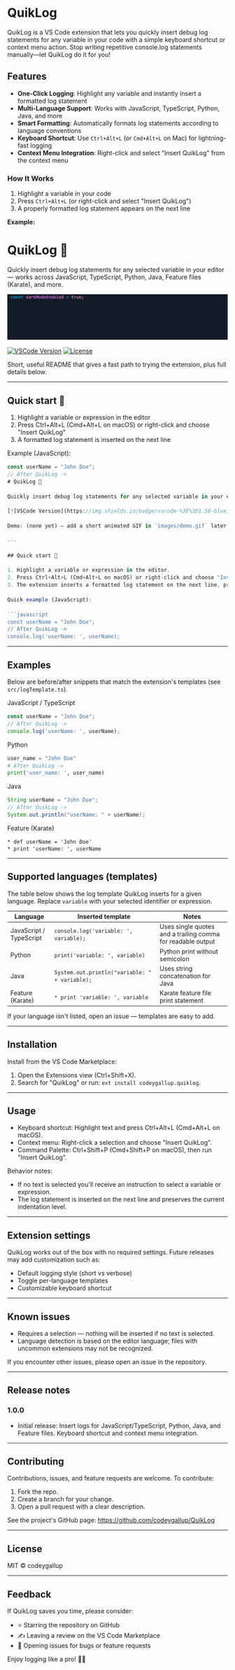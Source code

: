 # QuikLog

QuikLog is a VS Code extension that lets you quickly insert debug log statements for any variable in your code with a simple keyboard shortcut or context menu action. Stop writing repetitive console.log statements manually—let QuikLog do it for you!

## Features

- **One-Click Logging**: Highlight any variable and instantly insert a formatted log statement
- **Multi-Language Support**: Works with JavaScript, TypeScript, Python, Java, and more
- **Smart Formatting**: Automatically formats log statements according to language conventions
- **Keyboard Shortcut**: Use `Ctrl+Alt+L` (or `Cmd+Alt+L` on Mac) for lightning-fast logging
- **Context Menu Integration**: Right-click and select "Insert QuikLog" from the context menu

### How It Works

1. Highlight a variable in your code
2. Press `Ctrl+Alt+L` (or right-click and select "Insert QuikLog")
3. A properly formatted log statement appears on the next line

**Example:**

# QuikLog 🚀

Quickly insert debug log statements for any selected variable in your editor — works across JavaScript, TypeScript, Python, Java, Feature files (Karate), and more.

![QuikLog demo](./vscode/images/quiklog.gif)

[![VSCode Version](https://img.shields.io/badge/vscode-%3E%3D1.50-blue)](https://code.visualstudio.com/) [![License](https://img.shields.io/badge/license-MIT-green)](LICENSE)

Short, useful README that gives a fast path to trying the extension, plus full details below.

---

## Quick start 🚀

1. Highlight a variable or expression in the editor
2. Press Ctrl+Alt+L (Cmd+Alt+L on macOS) or right-click and choose "Insert QuikLog"
3. A formatted log statement is inserted on the next line

Example (JavaScript):

```javascript
const userName = "John Doe";
// After QuikLog ->
# QuikLog 🚀

Quickly insert debug log statements for any selected variable in your editor — works across JavaScript, TypeScript, Python, Java, Feature files (Karate), and more.

[![VSCode Version](https://img.shields.io/badge/vscode-%3E%3D1.50-blue)](https://code.visualstudio.com/) [![License](https://img.shields.io/badge/license-MIT-green)](LICENSE)

Demo: (none yet) — add a short animated GIF in `images/demo.gif` later to show the extension in action.

---

## Quick start 🚀

1. Highlight a variable or expression in the editor.
2. Press Ctrl+Alt+L (Cmd+Alt+L on macOS) or right-click and choose "Insert QuikLog".
3. The extension inserts a formatted log statement on the next line, preserving indentation.

Quick example (JavaScript):

```javascript
const userName = "John Doe";
// After QuikLog ->
console.log('userName: ', userName);
```

---

## Examples

Below are before/after snippets that match the extension's templates (see `src/logTemplate.ts`).

JavaScript / TypeScript

```javascript
const userName = "John Doe";
// After QuikLog ->
console.log('userName: ', userName);
```

Python

```python
user_name = "John Doe"
# After QuikLog ->
print('user_name: ', user_name)
```

Java

```java
String userName = "John Doe";
// After QuikLog ->
System.out.println("userName: " + userName);
```

Feature (Karate)

```feature
* def userName = 'John Doe'
* print 'userName: ', userName
```

---

## Supported languages (templates)

The table below shows the log template QuikLog inserts for a given language. Replace `variable` with your selected identifier or expression.

| Language | Inserted template | Notes |
|---|---|---|
| JavaScript / TypeScript | `console.log('variable: ', variable);` | Uses single quotes and a trailing comma for readable output |
| Python | `print('variable: ', variable)` | Python print without semicolon |
| Java | `System.out.println("variable: " + variable);` | Uses string concatenation for Java |
| Feature (Karate) | `* print 'variable: ', variable` | Karate feature file print statement |

If your language isn't listed, open an issue — templates are easy to add.

---

## Installation

Install from the VS Code Marketplace:

1. Open the Extensions view (Ctrl+Shift+X).
2. Search for "QuikLog" or run: `ext install codeygallup.quiklog`.

---

## Usage

- Keyboard shortcut: Highlight text and press Ctrl+Alt+L (Cmd+Alt+L on macOS).
- Context menu: Right-click a selection and choose "Insert QuikLog".
- Command Palette: Ctrl+Shift+P (Cmd+Shift+P on macOS), then run "Insert QuikLog".

Behavior notes:

- If no text is selected you'll receive an instruction to select a variable or expression.
- The log statement is inserted on the next line and preserves the current indentation level.

---

## Extension settings

QuikLog works out of the box with no required settings. Future releases may add customization such as:

- Default logging style (short vs verbose)
- Toggle per-language templates
- Customizable keyboard shortcut

---

## Known issues

- Requires a selection — nothing will be inserted if no text is selected.
- Language detection is based on the editor language; files with uncommon extensions may not be recognized.

If you encounter other issues, please open an issue in the repository.

---

## Release notes

### 1.0.0

- Initial release: Insert logs for JavaScript/TypeScript, Python, Java, and Feature files. Keyboard shortcut and context menu integration.

---

## Contributing

Contributions, issues, and feature requests are welcome. To contribute:

1. Fork the repo.
2. Create a branch for your change.
3. Open a pull request with a clear description.

See the project's GitHub page: https://github.com/codeygallup/QuikLog

---

## License

MIT © codeygallup

---

## Feedback

If QuikLog saves you time, please consider:

- ⭐ Starring the repository on GitHub
- ✍️ Leaving a review on the VS Code Marketplace
- 🐛 Opening issues for bugs or feature requests

Enjoy logging like a pro! 🐱‍💻
